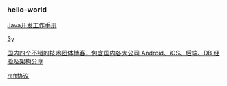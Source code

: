 ### hello-world

[Java开发工作手册](https://www.jianshu.com/p/68b4be3a0fd8)

[3y](https://github.com/ZhongFuCheng3y/3y/blob/master/src/resource.md)

[国内四个不错的技术团体博客，包含国内各大公司 Android、iOS、后端、DB 经验及架构分享](http://www.trinea.cn/android/internal-technical-community-blog/)

[raft协议](http://thesecretlivesofdata.com/raft/)